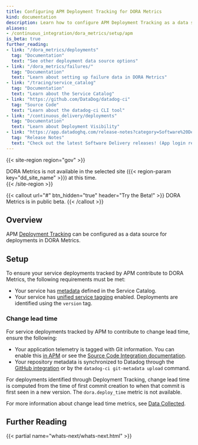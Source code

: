 ```yaml
---
title: Configuring APM Deployment Tracking for DORA Metrics
kind: documentation
description: Learn how to configure APM Deployment Tracking as a data source for DORA Metrics deployments.
aliases:
- /continuous_integration/dora_metrics/setup/apm
is_beta: true
further_reading:
- link: "/dora_metrics/deployments"
  tag: "Documentation"
  text: "See other deployment data source options"
- link: "/dora_metrics/failures/"
  tag: "Documentation"
  text: "Learn about setting up failure data in DORA Metrics"
- link: "/tracing/service_catalog"
  tag: "Documentation"
  text: "Learn about the Service Catalog"
- link: "https://github.com/DataDog/datadog-ci"
  tag: "Source Code"
  text: "Learn about the datadog-ci CLI tool"
- link: "/continuous_delivery/deployments"
  tag: "Documentation"
  text: "Learn about Deployment Visibility"
- link: "https://app.datadoghq.com/release-notes?category=Software%20Delivery"
  tag: "Release Notes"
  text: "Check out the latest Software Delivery releases! (App login required)"
---
```


{{< site-region region="gov" >}}
<div class="alert alert-warning">DORA Metrics is not available in the selected site ({{< region-param key="dd_site_name" >}}) at this time.</div>
{{< /site-region >}}

{{< callout url="#" btn_hidden="true" header="Try the Beta!" >}}
DORA Metrics is in public beta.
{{< /callout >}}

## Overview

APM [Deployment Tracking][2] can be configured as a data source for deployments in DORA Metrics.

## Setup

To ensure your service deployments tracked by APM contribute to DORA Metrics, the following requirements must be met:

- Your service has [metadata][1] defined in the Service Catalog.
- Your service has [unified service tagging][3] enabled. Deployments are identified using the `version` tag.

### Change lead time

For service deployments tracked by APM to contribute to change lead time, ensure the following:

- Your application telemetry is tagged with Git information. You can enable this [in APM][4] or see the [Source Code Integration documentation][5].
- Your repository metadata is synchronized to Datadog through the [GitHub integration][6] or by the `datadog-ci git-metadata upload` command.

For deployments identified through Deployment Tracking, change lead time is computed from the time of first commit creation to when that commit is first seen in a new version. The `dora.deploy_time` metric is not available. 

For more information about change lead time metrics, see [Data Collected][7].

## Further Reading

{{< partial name="whats-next/whats-next.html" >}}

[1]: /service_catalog/add_metadata
[2]: /tracing/services/deployment_tracking
[3]: /getting_started/tagging/unified_service_tagging/?tab=kubernetes
[4]: https://app.datadoghq.com/source-code/setup/apm
[5]: /integrations/guide/source-code-integration/?tab=go#tag-your-telemetry-with-git-information
[6]: /integrations/github/
[7]: /dora_metrics/data_collected/#change-lead-time-metrics